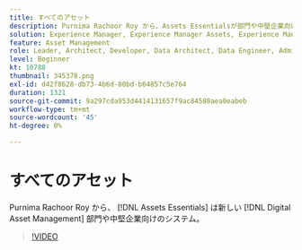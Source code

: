 ```yaml
---
title: すべてのアセット
description: Purnima Rachoor Roy から、Assets Essentialsが部門や中堅企業向けの新しい Digital Asset Management システムであることについてお聞かせください。
solution: Experience Manager, Experience Manager Assets, Experience Manager as a Cloud Service
feature: Asset Management
role: Leader, Architect, Developer, Data Architect, Data Engineer, Admin, User
level: Beginner
kt: 10788
thumbnail: 345378.png
exl-id: d42f8628-db73-4b6d-80bd-b64857c5e764
duration: 1321
source-git-commit: 9a297cda953d4414131657f9ac84580aea0eabeb
workflow-type: tm+mt
source-wordcount: '45'
ht-degree: 0%

---
```


# すべてのアセット

Purnima Rachoor Roy から、 [!DNL Assets Essentials] は新しい [!DNL Digital Asset Management] 部門や中堅企業向けのシステム。

>[!VIDEO](https://video.tv.adobe.com/v/345378/?quality=12&learn=on)
